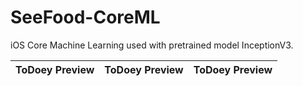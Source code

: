 # SeeFood-CoreML
iOS Core Machine Learning used with pretrained model InceptionV3.

ToDoey Preview             |  ToDoey Preview           |  ToDoey Preview
:-------------------------:|:-------------------------:|:-------------------------:
